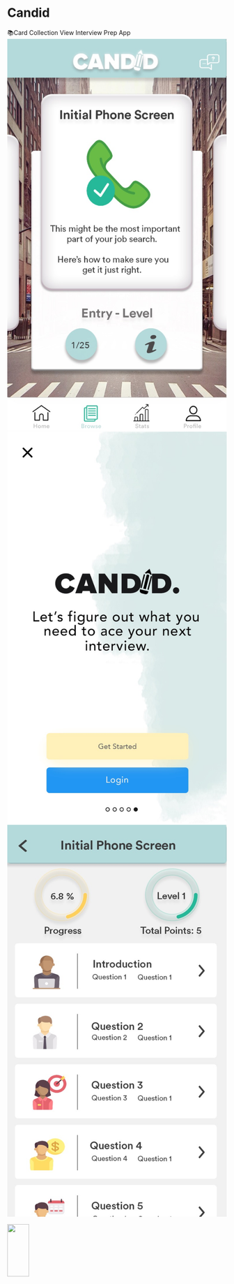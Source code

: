# Candid
📚Card Collection View Interview Prep App
![demo](IMG_0970.JPG) ![demo](IMG_9380.JPG)![demo](IMG_0969.JPG)


<img src="Candid/IMG_0969.JPG"  width="50" height="120">
